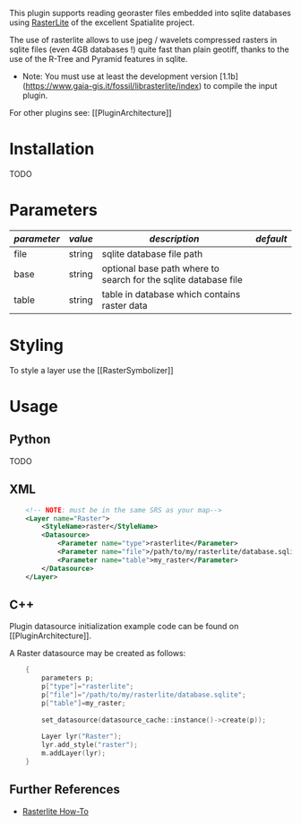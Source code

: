 <!-- Name: Rasterlite -->
<!-- Version: 3 -->
<!-- Last-Modified: 2010/11/15 07:26:29 -->
<!-- Author: kunitoki -->

This plugin supports reading georaster files embedded into sqlite databases using [RasterLite](http://www.gaia-gis.it/spatialite/index.html) of the excellent Spatialite project.

The use of rasterlite allows to use jpeg / wavelets compressed rasters in sqlite files (even 4GB databases !) quite fast than plain geotiff, thanks to the use of the R-Tree and Pyramid features in sqlite.

 * Note: You must use at least the development version [1.1b] (https://www.gaia-gis.it/fossil/librasterlite/index) to compile the input plugin.

For other plugins see: [[PluginArchitecture]]

# Installation

TODO


# Parameters

| *parameter* | *value*  | *description* | *default* |
|-------------|----------|---------------|-----------|
| file            | string       | sqlite database file path  | |
| base            | string       | optional base path where to search for the sqlite database file  | |
| table           | string       | table in database which contains raster data  | |

# Styling

To style a layer use the [[RasterSymbolizer]]

# Usage

## Python

TODO

## XML

```xml
    <!-- NOTE: must be in the same SRS as your map-->
    <Layer name="Raster">
        <StyleName>raster</StyleName>
        <Datasource>
            <Parameter name="type">rasterlite</Parameter>
            <Parameter name="file">/path/to/my/rasterlite/database.sqlite</Parameter>
            <Parameter name="table">my_raster</Parameter>
        </Datasource>
    </Layer>
```

## C++

Plugin datasource initialization example code can be found on [[PluginArchitecture]].

A Raster datasource may be created as follows:

```cpp
    {
        parameters p;
        p["type"]="rasterlite";
        p["file"]="/path/to/my/rasterlite/database.sqlite";
        p["table"]=my_raster;
    
        set_datasource(datasource_cache::instance()->create(p));
    
        Layer lyr("Raster");
        lyr.add_style("raster");
        m.addLayer(lyr);
    }
```

## Further References

* [Rasterlite How-To](http://www.gaia-gis.it/gaia-sins/rasterlite-docs/rasterlite-how-to.pdf)
